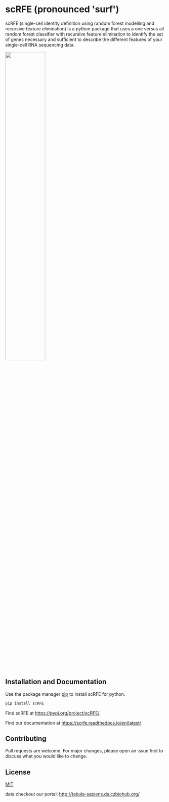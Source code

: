 # scRFE (pronounced 'surf')

scRFE (single-cell identity definition using random forest modelling and recursive feature elimination) is a python package that uses a one versus all random forest classifier with recursive feature elimination to identify the set of genes necessary and sufficient to describe the different features of your single-cell RNA sequencing data.

<img src="https://github.com/czbiohub/scRFE/blob/master/scRFEschemaV2.png" width="50%" height="50%">


## Installation and Documentation
Use the package manager [pip](https://pip.pypa.io/en/stable/) to install scRFE for python.

```bash
pip install scRFE
```

Find scRFE at https://pypi.org/project/scRFE/

Find our documentation at https://scrfe.readthedocs.io/en/latest/

## Contributing
Pull requests are welcome. For major changes, please open an issue first to discuss what you would like to change.

## License
[MIT](https://choosealicense.com/licenses/mit/)

data checkout our portal: http://tabula-sapiens.ds.czbiohub.org/

